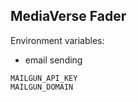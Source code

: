 ## MediaVerse Fader

Environment variables:

- email sending

```
MAILGUN_API_KEY
MAILGUN_DOMAIN
```
